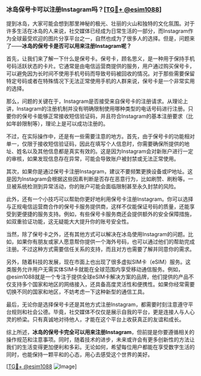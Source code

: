 ### 冰岛保号卡可以注册Instagram吗？[[TG💪+ @esim1088](https://t.me/s/esim1088)]

提到冰岛，大家可能会想到那里神秘的极光、壮丽的火山和独特的文化氛围。对于许多生活在冰岛的人来说，社交媒体已经成为日常生活的一部分，而Instagram作为全球最受欢迎的图片分享平台之一，自然也成为了很多人的选择。但是，问题来了——**冰岛的保号卡是否可以用来注册Instagram呢？**

首先，让我们来了解一下什么是保号卡。保号卡，顾名思义，是一种用于保持手机号码活跃状态的卡片。它通常是由电信运营商提供的服务，用户通过购买保号卡，可以避免因为长时间不使用手机号码而导致号码被回收的情况。对于那些需要保留特定号码或者在特殊情况下无法正常使用手机的人群来说，保号卡是一个非常实用的选择。

那么，问题的关键在于，Instagram是否接受来自保号卡的注册请求。从理论上讲，Instagram的注册机制并没有明确限制使用哪种类型的电话号码进行注册。只要你的保号卡能够正常接收短信验证码，并且符合Instagram的基本注册要求（比如年龄限制等），理论上是可以成功注册的。

不过，在实际操作中，还是有一些需要注意的地方。首先，由于保号卡的功能相对单一，仅限于接收短信验证码，因此在填写个人信息时，你需要确保所提供的地址、姓名以及其他信息都是真实有效的。这是因为Instagram会对新账户进行一定的审核，如果发现信息存在异常，可能会导致账户被封禁或无法正常使用。

其次，如果你是通过保号卡注册Instagram，建议不要频繁更换设备或IP地址。这是因为Instagram会根据这些因素判断是否存在恶意行为，比如刷赞、刷粉等。一旦被系统检测到异常活动，你的账户可能会面临限制甚至永久封禁的风险。

此外，还有一个小技巧可以帮助你更好地利用保号卡注册Instagram。你可以选择与正规电信运营商合作的保号卡服务提供商，这样不仅能保证号码的质量，还能享受到更便捷的服务支持。例如，有些保号卡服务商还会提供额外的安全保障措施，如双重验证功能，这无疑能大大提升你的账号安全性。

当然，除了保号卡之外，还有其他方式可以解决在冰岛使用Instagram的问题。比如，如果你有朋友或家人愿意帮你提供一个海外号码，也可以通过他们的帮助完成注册。不过这种方式需要信任关系的支持，而且对方也需要了解并同意你的需求。

另外，随着科技的发展，现在市面上也出现了很多虚拟SIM卡（eSIM）服务。这类服务允许用户无需实体SIM卡就能在全球范围内享受移动通信服务。例如，@esim1088就是一个专注于提供全球eSIM卡解决方案的品牌，他们提供的产品不仅支持多个国家和地区的网络接入，还具备高度灵活性和便携性。如果你经常需要切换不同的国家和地区，不妨考虑一下这种新型的通信工具。

最后，无论你是选择保号卡还是其他方式注册Instagram，都需要时刻注意遵守平台规则和社会公德。毕竟，社交媒体不仅仅是展示自我的平台，更是连接人与人心灵的桥梁。只有真诚地对待他人，才能在这个平台上收获真正的友谊和成长。

综上所述，**冰岛的保号卡完全可以用来注册Instagram**，但前提是你要遵循相关的操作规范和注意事项。同时，随着技术的进步，未来或许会有更多创新性的方法让我们的生活变得更加便利和多彩。无论如何，希望每位用户都能在享受数字生活的同时，也能保持一颗平和的心态，用心去感受这个世界的美好。

[[TG💪+ @esim1088](https://t.me/s/esim1088) ![Image](https://i.postimg.cc/4NQfJmqS/Snipaste-2025-05-13-00-14-12.png)]